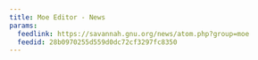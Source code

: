 ```yaml
---
title: Moe Editor - News
params:
  feedlink: https://savannah.gnu.org/news/atom.php?group=moe
  feedid: 28b0970255d559d0dc72cf3297fc8350
---
```

